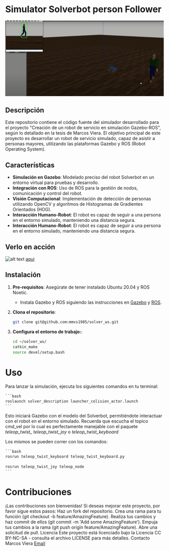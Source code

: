 # Simulator Solverbot person Follower

![imagen mostrando el funcionamiento](https://github.com/mmvs1985/solver_ws/blob/main/image-in-action.png)
## Descripción

Este repositorio contiene el código fuente del simulador desarrollado para el proyecto "Creación de un robot de servicio en simulación Gazebo-ROS", según lo detallado en la tesis de Marcos Viera. El objetivo principal de este proyecto es desarrollar un robot de servicio simulado, capaz de asistir a personas mayores, utilizando las plataformas Gazebo y ROS (Robot Operating System).

## Características

- **Simulación en Gazebo**: Modelado preciso del robot Solverbot en un entorno virtual para pruebas y desarrollo.
- **Integración con ROS**: Uso de ROS para la gestión de nodos, comunicación y control del robot.
- **Visión Computacional**: Implementación de detección de personas utilizando OpenCV y algoritmos de Histogramas de Gradientes Orientados (HOG).
- **Interacción Humano-Robot**: El robot es capaz de seguir a una persona en el entorno simulado, manteniendo una distancia segura.
- **Interacción Humano-Robot**: El robot es capaz de seguir a una persona en el entorno simulado, manteniendo una distancia segura.

## Verlo en acción

![alt text](http://url/to/img.png)
[aqui](https://youtu.be/-oqxYBeqeW4?si=y1y5I2vw5ApOIhRW) 

## Instalación

1. **Pre-requisitos**: Asegúrate de tener instalado Ubuntu 20.04 y ROS Noetic. 
   - Instala Gazebo y ROS siguiendo las instrucciones en [Gazebo](http://gazebosim.org/tutorials?tut=install_ubuntu) y [ROS](http://wiki.ros.org/noetic/Installation/Ubuntu).

2. **Clona el repositorio**:
   ```bash
   git clone git@github.com:mmvs1985/solver_ws.git
    ```

3. **Configura el entorno de trabajo:**:
    ```bash
    cd ~/solver_ws/
    catkin_make
    source devel/setup.bash
    ```

# Uso

Para lanzar la simulación, ejecuta los siguientes comandos en tu terminal:

    ```bash
    roslaunch solver_description launcher_colision_actor.launch
    ```

Esto iniciará Gazebo con el modelo del Solverbot, permitiéndote interactuar con el robot en el entorno simulado.
Recuerda que escucha el topico cmd_vel por lo cual es perfectamente manejable con el paquete *teleop_twist_
teleop_twist_joy*  o  *teleop_twist_keyboard*

Los mismos se pueden correr con los comandos:

    ```bash
    rosrun teleop_twist_keyboard teleop_twist_keyboard.py

    rosrun teleop_twist_joy teleop_node
    ```
# Contribuciones
¡Las contribuciones son bienvenidas! Si deseas mejorar este proyecto, por favor sigue estos pasos:
Haz un fork del repositorio.
Crea una rama para tu función (git checkout -b feature/AmazingFeature).
Realiza tus cambios y haz commit de ellos (git commit -m 'Add some AmazingFeature').
Empuja tus cambios a la rama (git push origin feature/AmazingFeature).
Abre una solicitud de pull.
Licencia
Este proyecto está licenciado bajo la Licencia CC BY-NC-SA - consulta el archivo LICENSE para más detalles.
Contacto
Marcos Viera
[Email](mailto://mmvsdev1985@gmail.com)